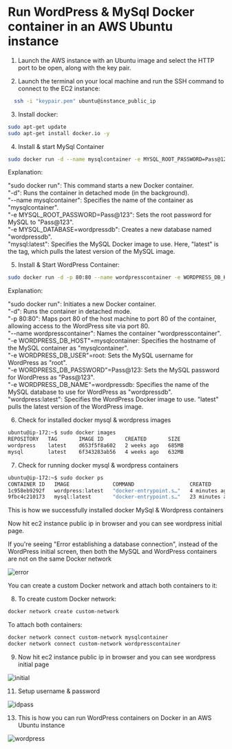 # Run WordPress & MySql Docker container in an AWS Ubuntu instance

1. Launch the AWS instance with an Ubuntu image and select the HTTP port to be open, along with the key pair.

2. Launch the terminal on your local machine and run the SSH command to connect to the EC2 instance:
```bash
  ssh -i "keypair.pem" ubuntu@instance_public_ip
```

3. Install docker: 
```bash
sudo apt-get update
sudo apt-get install docker.io -y
```
4. Install & start MySql Container
```bash
sudo docker run -d --name mysqlcontainer -e MYSQL_ROOT_PASSWORD=Pass@123 -e MYSQL_DATABASE=wordpressdb mysql:latest
```
Explanation:

"sudo docker run": This command starts a new Docker container.  
"-d": Runs the container in detached mode (in the background).  
"--name mysqlcontainer": Specifies the name of the container as "mysqlcontainer".  
"-e MYSQL_ROOT_PASSWORD=Pass@123": Sets the root password for MySQL to "Pass@123".  
"-e MYSQL_DATABASE=wordpressdb": Creates a new database named "wordpressdb".  
"mysql:latest": Specifies the MySQL Docker image to use. Here, "latest" is the tag, which pulls the latest version of the MySQL image.

5. Install & Start WordPress Container:
```bash
sudo docker run -d -p 80:80 --name wordpresscontainer -e WORDPRESS_DB_HOST=mysqlcontainer -e WORDPRESS_DB_USER=root -e WORDPRESS_DB_PASSWORD=Pass@123 -e WORDPRESS_DB_NAME=wordpressdb wordpress:latest
```
Explanation:

"sudo docker run": Initiates a new Docker container.  
"-d": Runs the container in detached mode.  
"-p 80:80": Maps port 80 of the host machine to port 80 of the container, allowing access to the WordPress site via port 80.  
"--name wordpresscontainer": Names the container "wordpresscontainer".  
"-e WORDPRESS_DB_HOST"=mysqlcontainer: Specifies the hostname of the MySQL container as "mysqlcontainer".  
"-e WORDPRESS_DB_USER"=root: Sets the MySQL username for WordPress as "root".  
"-e WORDPRESS_DB_PASSWORD"=Pass@123: Sets the MySQL password for WordPress as "Pass@123".  
"-e WORDPRESS_DB_NAME"=wordpressdb: Specifies the name of the MySQL database to use for WordPress as "wordpressdb".  
"wordpress:latest": Specifies the WordPress Docker image to use. "latest" pulls the latest version of the WordPress image.

6. Check for installed docker mysql & wordpress images
```bash
ubuntu@ip-172:~$ sudo docker images
REPOSITORY   TAG       IMAGE ID       CREATED       SIZE
wordpress    latest    d653f5f8a602   2 weeks ago   685MB
mysql        latest    6f343283ab56   4 weeks ago   632MB
```

7. Check for running docker mysql & wordpress containers
```bash
ubuntu@ip-172:~$ sudo docker ps
CONTAINER ID   IMAGE              COMMAND                  CREATED          STATUS          PORTS                               NAMES
1c958eb9292f   wordpress:latest   "docker-entrypoint.s…"   4 minutes ago    Up 4 minutes    0.0.0.0:80->80/tcp, :::80->80/tcp   wordpresscontainer
9fbc4c210173   mysql:latest       "docker-entrypoint.s…"   23 minutes ago   Up 23 minutes   3306/tcp, 33060/tcp                 mysqlcontainer
```

This is how we successfully installed docker MySql & Wordpress containers

Now hit ec2 instance public ip in browser and you can see wordpress initial page.

If you're seeing "Error establishing a database connection", instead of the WordPress initial screen, then both the MySQL and WordPress containers are not on the same Docker network

![error](https://github.com/stark303test/DevOps/blob/master/Docker/Run%20WordPress%20%26%20MySql%20Docker%20container%20in%20an%20AWS%20Ubuntu%20instance/images/error.jpg)

You can create a custom Docker network and attach both containers to it:

8. To create custom Docker network: 
```bash
docker network create custom-network
```

To attach both containers:
```bash
docker network connect custom-network mysqlcontainer
docker network connect custom-network wordpresscontainer
```

9. Now hit ec2 instance public ip in browser and you can see wordpress initial page
    
![initial](https://github.com/stark303test/DevOps/blob/master/Docker/Run%20WordPress%20%26%20MySql%20Docker%20container%20in%20an%20AWS%20Ubuntu%20instance/images/initial.jpg)

11. Setup username & password
    
![idpass](https://github.com/stark303test/DevOps/blob/master/Docker/Run%20WordPress%20%26%20MySql%20Docker%20container%20in%20an%20AWS%20Ubuntu%20instance/images/idpass.jpg)

13. This is how you can run WordPress containers on Docker in an AWS Ubuntu instance
    
![wordpress](https://github.com/stark303test/DevOps/blob/master/Docker/Run%20WordPress%20%26%20MySql%20Docker%20container%20in%20an%20AWS%20Ubuntu%20instance/images/welcome%20wordpress.jpg)
